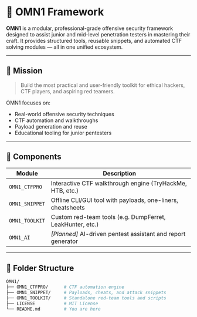 # 🧠 OMN1 Framework

**OMN1** is a modular, professional-grade offensive security framework designed to assist junior and mid-level penetration testers in mastering their craft. It provides structured tools, reusable snippets, and automated CTF solving modules — all in one unified ecosystem.

---

## 🚀 Mission

> Build the most practical and user-friendly toolkit for ethical hackers, CTF players, and aspiring red teamers.

OMN1 focuses on:
- Real-world offensive security techniques
- CTF automation and walkthroughs
- Payload generation and reuse
- Educational tooling for junior pentesters

---

## 🧩 Components

| Module           | Description                                                  |
|------------------|--------------------------------------------------------------|
| `OMN1_CTFPRO`    | Interactive CTF walkthrough engine (TryHackMe, HTB, etc.)    |
| `OMN1_SNIPPET`   | Offline CLI/GUI tool with payloads, one-liners, cheatsheets  |
| `OMN1_TOOLKIT`   | Custom red-team tools (e.g. DumpFerret, LeakHunter, etc.)    |
| `OMN1_AI`        | *[Planned]* AI-driven pentest assistant and report generator |

---

## 📁 Folder Structure

```bash
OMN1/
├── OMN1_CTFPRO/      # CTF automation engine
├── OMN1_SNIPPET/     # Payloads, cheats, and attack snippets
├── OMN1_TOOLKIT/     # Standalone red-team tools and scripts
├── LICENSE           # MIT License
└── README.md         # You are here
